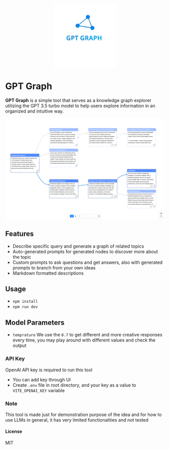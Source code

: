 <p align="center">
  <a href="https://github.com/m-elbably" target="_blank" rel="noopener noreferrer">
    <img width="200" src="public/logo.svg" alt="Vite logo">
  </a>
</p>

# GPT Graph

**GPT Graph** is a simple tool that serves as a knowledge graph explorer utilizing the GPT 3.5 turbo model to help users explore information in an organized and intuitive way.

<p align="center">
  <img src="public/screenshot.png">
</p>

## Features
- Describe specific query and generate a graph of related topics
- Auto-generated prompts for generated nodes to discover more about the topic 
- Custom prompts to ask questions and get answers, also with generated prompts to branch from your own ideas
- Markdown formatted descriptions

## Usage
- `npm install`
- `npm run dev`

## Model Parameters
- `temprature` We use the `0.7` to get different and more creative responses every time, you may play around with different values and check the output  

### API Key
OpenAI API key is required to run this tool
- You can add key through UI
- Create `.env` file in root directory, and your key as a value to `VITE_OPENAI_KEY` variable 

### Note
This tool is made just for demonstration purpose of the idea and for how to use LLMs in general, it has very limited functionalities and not tested

#### License
MIT
